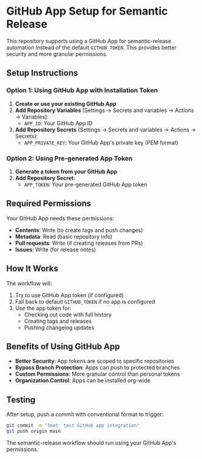 # GitHub App Setup for Semantic Release

This repository supports using a GitHub App for semantic-release automation instead of the default `GITHUB_TOKEN`. This provides better security and more granular permissions.

## Setup Instructions

### Option 1: Using GitHub App with Installation Token

1. **Create or use your existing GitHub App**
2. **Add Repository Variables** (Settings → Secrets and variables → Actions → Variables):
   - `APP_ID`: Your GitHub App ID
3. **Add Repository Secrets** (Settings → Secrets and variables → Actions → Secrets):
   - `APP_PRIVATE_KEY`: Your GitHub App's private key (PEM format)

### Option 2: Using Pre-generated App Token

1. **Generate a token from your GitHub App**
2. **Add Repository Secret**:
   - `APP_TOKEN`: Your pre-generated GitHub App token

## Required Permissions

Your GitHub App needs these permissions:
- **Contents**: Write (to create tags and push changes)
- **Metadata**: Read (basic repository info)
- **Pull requests**: Write (if creating releases from PRs)
- **Issues**: Write (for release notes)

## How It Works

The workflow will:
1. Try to use GitHub App token (if configured)
2. Fall back to default `GITHUB_TOKEN` if no app is configured
3. Use the app token for:
   - Checking out code with full history
   - Creating tags and releases
   - Pushing changelog updates

## Benefits of Using GitHub App

- **Better Security**: App tokens are scoped to specific repositories
- **Bypass Branch Protection**: Apps can push to protected branches
- **Custom Permissions**: More granular control than personal tokens
- **Organization Control**: Apps can be installed org-wide

## Testing

After setup, push a commit with conventional format to trigger:

```bash
git commit -m "feat: test GitHub app integration"
git push origin main
```

The semantic-release workflow should run using your GitHub App's permissions.